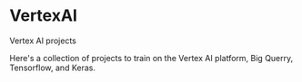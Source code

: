 # VertexAI
Vertex AI projects

Here's a collection of projects to train on the Vertex AI platform, Big Querry, Tensorflow, and Keras.
